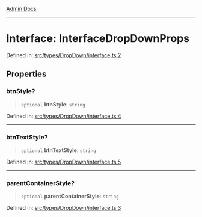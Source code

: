 [Admin Docs](/)

***

# Interface: InterfaceDropDownProps

Defined in: [src/types/DropDown/interface.ts:2](https://github.com/PalisadoesFoundation/talawa-admin/blob/main/src/types/DropDown/interface.ts#L2)

## Properties

### btnStyle?

> `optional` **btnStyle**: `string`

Defined in: [src/types/DropDown/interface.ts:4](https://github.com/PalisadoesFoundation/talawa-admin/blob/main/src/types/DropDown/interface.ts#L4)

***

### btnTextStyle?

> `optional` **btnTextStyle**: `string`

Defined in: [src/types/DropDown/interface.ts:5](https://github.com/PalisadoesFoundation/talawa-admin/blob/main/src/types/DropDown/interface.ts#L5)

***

### parentContainerStyle?

> `optional` **parentContainerStyle**: `string`

Defined in: [src/types/DropDown/interface.ts:3](https://github.com/PalisadoesFoundation/talawa-admin/blob/main/src/types/DropDown/interface.ts#L3)
